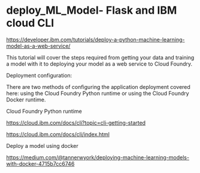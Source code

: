 # deploy_ML_Model- Flask and IBM cloud CLI

https://developer.ibm.com/tutorials/deploy-a-python-machine-learning-model-as-a-web-service/

This tutorial will cover the steps required from getting your data and training a model with it to deploying your model as a web service to Cloud Foundry.

Deployment configuration:

There are two methods of configuring the application deployment covered here: using the Cloud Foundry Python runtime or using the Cloud Foundry Docker runtime.


 Cloud Foundry Python runtime
 

https://cloud.ibm.com/docs/cli?topic=cli-getting-started

https://cloud.ibm.com/docs/cli/index.html


Deploy a model using docker

https://medium.com/@tannerwyork/deploying-machine-learning-models-with-docker-4715b7cc6746

